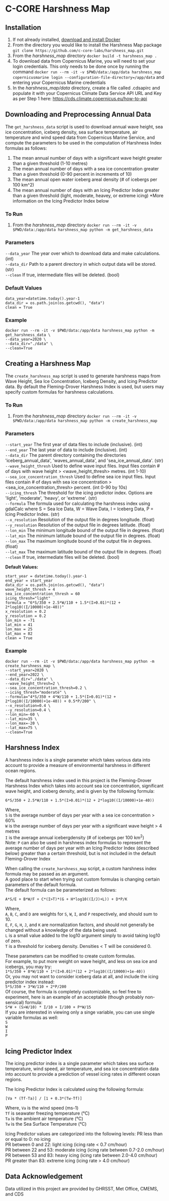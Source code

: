 # C-CORE Harshness Map

## Installation

1. If not already installed, [download and install Docker](https://docs.docker.com/engine/install/)
2. From the directory you would like to install the Harshness Map package `git clone https://github.com/c-core-labs/harshness_map.git`
3. From the *harshness_map* directory `docker build -t harshness_map .`
4. To download data from Copernicus Marine, you will need to set your login credentials. This only needs to be done once by running the command `docker run --rm -it -v $PWD/data:/app/data harshness_map copernicusmarine login --configuration-file-directory=/app/data` and entering your Copernicus Marine credentials
5. In the *harshness_map/data* directory, create a file called .cdsapirc and populate it with your Copernicus Climate Data Service API URL and Key as per Step 1 here: https://cds.climate.copernicus.eu/how-to-api


## Downloading and Preprocessing Annual Data
The `get_harshness_data` script is used to download annual wave height, sea ice concentration, iceberg density, sea surface temperature, air temperature and wind speed data
from Copernicus Marine Service, and compute the parameters to be used in the computation of Harshness Index formulas as follows:
1. The mean annual number of days with a significant wave height greater than a given threshold (1-10 metres)
2. The mean annual number of days with a sea ice concentration greater than a given threshold (0-90 percent in increments of 10)
3. The mean annual open water iceberg areal density (# of icebergs per 100 km^2)
4. The mean annual number of days with an Icing Predictor Index greater than a given threshold (light, moderate, heavey, or extreme icing) *More information on the Icing Predictor Index below

### To Run
1. From the *harshness_map* directory `docker run --rm -it -v $PWD/data:/app/data harshness_map python -m get_harshness_data`

### Parameters
`--data_year` The year over which to download data and make calculations. (int)  
`--data_dir` Path to a parent directory in which output data will be stored. (str)  
`--clean` If true, intermediate files will be deleted. (bool)  

### Default Values
```
data_year=datetime.today().year-1  
data_dir = os.path.join(os.getcwd(), "data")  
clean = True
```

### Example
```
docker run --rm -it -v $PWD/data:/app/data harshness_map python -m get_harshness_data \
--data_year=2020 \
--data_dir="./data" \
--clean=True
```
## Creating a Harshness Map
The `create_harshness_map` script is used to generate harshness maps from Wave Height, Sea Ice Concentration, Iceberg Density, and Icing Predictor data.
By default the Fleming-Drover Harshness Index is used, but users may specify custom formulas for harshness calculations.

### To Run
1. From the *harshness_map* directory `docker run --rm -it -v $PWD/data:/app/data harshness_map python -m create_harshness_map`

### Parameters
`--start_year` The first year of data files to include (inclusive). (int)  
`--end_year` The last year of data to include (inclusive). (int)  
`--data_dir` The parent directory containing the directories 'iceberg_annual_data', 'waves_annual_data', and 'sea_ice_annual_data'. (str)  
`--wave_height_thresh` Used to define wave input files. Input files contain # of days with wave height > <wave_height_thresh> metres. (int 1-10)  
`--sea_ice_concentration_thresh` Used to define sea ice input files. Input files contain # of days with sea ice concentration > <sea_ice_concentration_thresh> percent. (int 0-90 by 10s)  
`--icing_thresh` The threshold for the icing predictor index. Options are 'light', 'moderate', 'heavy', or 'extreme'. (str)  
`--formula` The formula used for calculating the harshness index using gdalCalc where S = Sea Ice Data, W = Wave Data, I = Iceberg Data, P = Icing Predictor Index. (str)  
`--x_resolution` Resolution of the output file in degrees longitude. (float)  
`--y_resolution` Resolution of the output file in degrees latitude. (float)  
`--lon_min` The minimum longitude bound of the output file in degrees. (float)  
`--lat_min` The minimum latitude bound of the output file in degrees. (float)  
`--lon_max` The maximum longitude bound of the output file in degrees. (float)  
`--lat_max` The maximum latitude bound of the output file in degrees. (float)  
`--clean` If true, intermediate files will be deleted. (bool)  

**Default Values:**  
```
start_year = datetime.today().year-1  
end_year = start_year  
data_dir = os.path.join(os.getcwd(), "data")  
wave_height_thresh = 4  
sea_ice_concentration_thresh = 60  
icing_thresh="light"  
formula = "6*S/350 + 2.5*W/110 + 1.5*(I>0.01)*(12 + 2*log10((I/10000)+1e-40))"  
x_resolution = 0.2  
y_resolution = 0.2  
lon_min = -71  
lat_min = 41  
lon_max = 25  
lat_max = 82  
clean = True  
```

### Example
```
docker run --rm -it -v $PWD/data:/app/data harshness_map python -m create_harshness_map \
--start_year=2020 \
--end_year=2022 \
--data_dir="./data" \
--wave_height_thresh=2 \
--sea_ice_concentration_thresh=0.2 \
--icing_thresh="moderate" \
--formula="4*S/350 + 4*W/110 + 1.5*(I>0.01)*(12 + 2*log10((I/10000)+1e-40)) + 0.5*P/200" \
--x_resolution=0.4 \
--y_resolution=0.4 \
--lon_min=-60 \
--lat_min=35 \
--lon_max=-20 \
--lat_max=75 \
--clean=True
```

## Harshness Index
A harshness index is a single parameter which takes various data into account to provide a measure of environmental harshness in different ocean regions.  
  
The default harshness index used in this project is the Fleming-Drover Harshness Index which takes into account sea ice concentration, significant wave height, and iceberg density, and is given by the following formula:  
  
`6*S/350 + 2.5*W/110 + 1.5*(I>0.01)*(12 + 2*log10((I/10000)+1e-40))`  
  
Where,  
`S` is the average number of days per year with a sea ice concentration > 60%  
`W` is the average number of days per year with a significant wave height > 4 metres  
`I` is the average annual icebergdensity (# of icebergs per 100 km<sup>2</sup>)  
Note: `P` can also be used in harshness index formulas to represent the average number of days per year with an Icing Predictor Index (described below) greater than a certain threshold, but is not included in the default Fleming-Drover Index
  
When calling the `create_harshness_map` script, a custom harshness index formula may be passed as an argument.  
A good place to start when trying out custom formulas is changing certain parameters of the default formula.  
The default formula can be parameterized as follows:  
  
`A*S/E + B*W/F + C*(I>T)*(G + H*log10((I/J)+L)) + D*P/K`  

Where,  
`A`, `B`, `C`, and `D` are weights for `S`, `W`, `I`, and `P` respectively, and should sum to 10.  
`E`, `F`, `G`, `H`, `J`, and `K` are normalization factors, and should not generally be changed without a knowledge of the data being used.  
`L` is a small value added to the log10 argument simply to avoid taking log10 of zero.  
`T` is a threshold for iceberg density. Densities < T will be considered 0.  

These parameters can be modified to create custom formulas.  
For example, to put more weight on wave height, and less on sea ice and icebergs, you may try:  
`1*S/350 + 8*W/110 + 1*(I>0.01)*(12 + 2*log10((I/10000)+1e-40))`  
Or, you may not want to consider iceberg data at all, and include the icing predictor index instead:  
`5*S/350 + 3*W/110 + 2*P/200`  
Of course, the formula is completely customizable, so feel free to experiment, here is an example of an acceptable (though probably non-sensical) formula:  
`S*W + (S>W/10) * I/10 + I/100 + P*W/15`  
If you are interested in viewing only a singe variable, you can use single variable formulas as well:  
`S`  
`W`  
`I`  
`P`  

## Icing Predictor Index
The icing predictor index is a single parameter which takes sea surface temperature, wind speed, air temperature, and sea ice concentration data into account to provide a prediction of vessel icing rates in different ocean regions.  

The Icing Predictor Index is calculated using the following formula:

`[Va * (Tf-Ta)] / [1 + 0.3*(Tw-Tf)]`

Where,
`Va` is the wind speed (ms-1)  
`Tf` is seawater freezing temperature (°C)  
`Ta` is the ambient air temperature (°C)  
`Tw` is the Sea Surface Temperature (°C)  

Icing Predictor values are categorized into the following levels:
PR less than or equal to 0:  no icing  
PR between 0 and 22:         light icing (icing rate < 0.7 cm/hour)  
PR between 22 and 53:        moderate icing (icing rate between 0.7-2.0 cm/hour)  
PR between 53 and 83:        heavy icing (icing rate between 2.0-4.0 cm/hour)  
PR greater than 83:          extreme icing (icing rate > 4.0 cm/hour)  

## Data Acknowledgement
Data utilized in this project are provided by GHRSST, Met Office, CMEMS, and CDS


